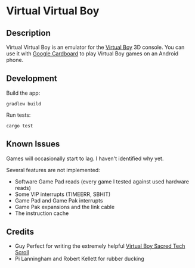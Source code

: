 # Virtual Virtual Boy

## Description

Virtual Virtual Boy is an emulator for the [Virtual Boy](https://en.wikipedia.org/wiki/Virtual_Boy) 3D console. You can use it with [Google Cardboard](https://arvr.google.com/cardboard/) to play Virtual Boy games on an Android phone.

## Development
Build the app:
```shell script
gradlew build
```
Run tests:
```shell script
cargo test
```

## Known Issues
Games will occasionally start to lag. I haven't identified why yet.

Several features are not implemented:
 - Software Game Pad reads (every game I tested against used hardware reads)
 - Some VIP interrupts (TIMEERR, SBHIT)
 - Game Pad and Game Pak interrupts
 - Game Pak expansions and the link cable
 - The instruction cache

## Credits
- Guy Perfect for writing the extremely helpful [Virtual Boy Sacred Tech Scroll](https://www.virtual-boy.com/documents/virtual-boy-sacred-tech-scroll/)
- Pi Lanningham and Robert Kellett for rubber ducking